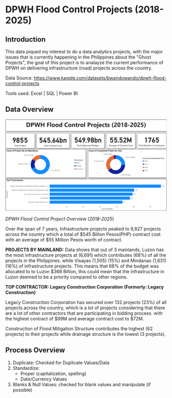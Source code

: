 # DPWH Flood Control Projects (2018-2025)
## Introduction
This data piqued my interest to do a data analytics projects, with the major issues that is currently happening in the Philippines about the "Ghost Projects", the goal of this project is to analayze the current performance of DPWH on delivering infrastructure (road) projects across the country.

Data Source: https://www.kaggle.com/datasets/bwandowando/dpwh-flood-control-projects

Tools used: Excel | SQL | Power BI

## Data Overview

![alt text](https://github.com/Voltaire-22/DPWH-Flood-Control-Projects/blob/main/Project%202/Dashboard.png?raw=true)

*DPWH Flood Control Project Overview (2018-2025)*

Over the span of 7 years, Infrastructure projects peaked to 9,827 projects across the country which a total of $545 Billion Pesos(PHP) contract cost with an average of $55 Million Pesos worth of contract.

**PROJECTS BY MAINLAND:** Data shows that out of 3 mainlands, Luzon has the most infrastructure projects at (6,691) which contributes (68%) of all the projects in the Philippines. while Visayas (1,505) (15%) and Mindanao (1,631) (16%) of infrastructure projects. This means that 68% of the budget was allocated to to Luzon $368 Billion, this could mean that the infrastructure in Luzon deemed to be a priority compared to other regions.

**TOP CONTRACTOR: Legacy Construction Corporation (Formerly: Legacy Construction)**

Legacy Construction Corporation has secured over 132 projects (23%) of all projects across the country, which is a lot of projects considering that there are a lot of other contractors that are participating in bidding process. with the highest contract of $99M and average contract cost to $72M.

Construction of Flood Mitigation Structure contributes the highest (62 projects) to their projects while drainage structure is the lowest (3 projects). 

## Process Overview
1. Duplicate: Checked for Duplicate Values/Data
2. Standardize:
   - Proper (capitalization, spelling)
   - Date/Currency Values
3. Blanks & Null Values: checked for blank values and manipulate (if possible)
